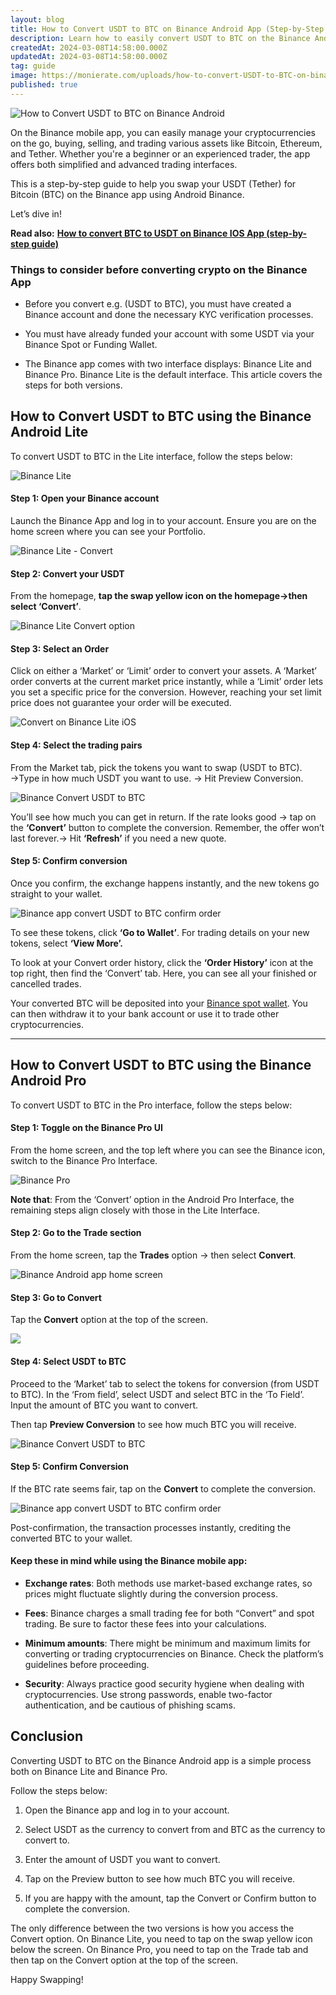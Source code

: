 ```yaml
---
layout: blog
title: How to Convert USDT to BTC on Binance Android App (Step-by-Step Guide)
description: Learn how to easily convert USDT to BTC on the Binance Android app with this step-by-step guide.  On the Binance mobile app, you can easily manage your cryptocurrencies on the go, buying, selling, and trading various assets like Bitcoin, Ethereum, and Tether.
createdAt: 2024-03-08T14:58:00.000Z
updatedAt: 2024-03-08T14:58:00.000Z
tag: guide
image: https://monierate.com/uploads/how-to-convert-USDT-to-BTC-on-binance-android.jpg
published: true
---
```

![How to Convert USDT to BTC on Binance Android](https://monierate.com/uploads/how-to-convert-USDT-to-BTC-on-binance-android.jpg)

On the Binance mobile app, you can easily manage your cryptocurrencies on the go, buying, selling, and trading various assets like Bitcoin, Ethereum, and Tether. Whether you're a beginner or an experienced trader, the app offers both simplified and advanced trading interfaces.

This is a step-by-step guide to help you swap your USDT (Tether) for Bitcoin (BTC) on the Binance app using Android Binance.

Let’s dive in!

**Read also:** [**How to convert BTC to USDT on Binance IOS App (step-by-step guide)** ](https://monierate.com/blog/how-to-convert-btc-to-usdt-on-binance-ios-app-step-by-step-guide)


### Things to consider before converting crypto on the Binance App

- Before you convert e.g. (USDT to BTC), you must have created a Binance account and done the necessary KYC verification processes.

- You must have already funded your account with some USDT via your Binance Spot or Funding Wallet.

- The Binance app comes with two interface displays: Binance Lite and Binance Pro. Binance Lite is the default interface. This article covers the steps for both versions.


## How to Convert USDT to BTC using the Binance Android Lite

To convert USDT to BTC in the Lite interface, follow the steps below:

![Binance Lite](https://monierate.com/uploads/binance-lite.jpg)


#### Step 1: Open your Binance account

Launch the Binance App and log in to your account. Ensure you are on the home screen where you can see your Portfolio.

![Binance Lite - Convert](https://monierate.com/uploads/binance-lite-convert-icon.jpeg)


#### Step 2: Convert your USDT

From the homepage, **tap the swap yellow icon on the homepage→then select ‘Convert’**.

![Binance Lite Convert option](https://monierate.com/uploads/binance-lite-convert-option.jpeg)


#### Step 3: Select an Order

Click on either a ‘Market’ or ‘Limit’ order to convert your assets. A ‘Market’ order converts at the current market price instantly, while a ‘Limit’ order lets you set a specific price for the conversion. However, reaching your set limit price does not guarantee your order will be executed.

![Convert on Binance Lite iOS](https://monierate.com/uploads/binance-lite-convert-market-limit-ios.jpg)


#### Step 4: Select the trading pairs

From the Market tab, pick the tokens you want to swap (USDT to BTC). →Type in how much USDT you want to use. → Hit Preview Conversion.

![Binance Convert USDT to BTC](https://monierate.com/uploads/binance-convert-usdt-to-btc.jpg)

You’ll see how much you can get in return. If the rate looks good → tap on the **‘Convert’** button to complete the conversion. Remember, the offer won’t last forever.→ Hit **‘Refresh’** if you need a new quote.


#### Step 5: Confirm conversion

Once you confirm, the exchange happens instantly, and the new tokens go straight to your wallet.

![Binance app convert USDT to BTC confirm order](https://monierate.com/uploads/binance-app-convert-preview-usdt-btc.jpg)

To see these tokens, click **‘Go to Wallet’**. For trading details on your new tokens, select **‘View More’.** 

To look at your Convert order history, click the **‘Order History’** icon at the top right, then find the ‘Convert’ tab. Here, you can see all your finished or cancelled trades.

Your converted BTC will be deposited into your [Binance spot wallet](https://monierate.com/blog/binance-spot-wallet-nigeria). You can then withdraw it to your bank account or use it to trade other cryptocurrencies.

---
## How to Convert USDT to BTC using the Binance Android Pro

To convert USDT to BTC in the Pro interface, follow the steps below:


####  Step 1: Toggle on the Binance Pro UI

From the home screen, and the top left where you can see the Binance icon, switch to the Binance Pro Interface.

![Binance Pro](https://monierate.com/uploads/binance-pro-iphone.jpg)

**Note that**: From the ‘Convert’ option in the Android Pro Interface, the remaining steps align closely with those in the Lite Interface.


#### Step 2: Go to the Trade section

From the home screen, tap the **Trades** option → then select **Convert**.

![Binance Android app home screen](https://monierate.com/uploads/binance-pro-trade.jpg)

#### Step 3: Go to Convert

Tap the **Convert** option at the top of the screen.

![](https://monierate.com/uploads/binance-app-convert.jpeg)


#### Step 4: Select USDT to BTC

Proceed to the ‘Market’ tab to select the tokens for conversion (from USDT to BTC). In the ‘From field’, select USDT and select BTC in the ‘To Field’. Input the amount of BTC you want to convert.

Then tap **Preview Conversion** to see how much BTC you will receive.

![Binance Convert USDT to BTC](https://monierate.com/uploads/binance-convert-usdt-to-btc.jpg)


#### Step 5: Confirm Conversion

If the BTC rate seems fair, tap on the **Convert** to complete the conversion. 

![Binance app convert USDT to BTC confirm order](https://monierate.com/uploads/binance-app-convert-preview-usdt-btc.jpg)

Post-confirmation, the transaction processes instantly, crediting the converted BTC to your wallet. 


#### Keep these in mind while using the Binance mobile app:

- **Exchange rates**: Both methods use market-based exchange rates, so prices might fluctuate slightly during the conversion process.

- **Fees**: Binance charges a small trading fee for both “Convert” and spot trading. Be sure to factor these fees into your calculations.

- **Minimum amounts**: There might be minimum and maximum limits for converting or trading cryptocurrencies on Binance. Check the platform’s guidelines before proceeding.

- **Security**: Always practice good security hygiene when dealing with cryptocurrencies. Use strong passwords, enable two-factor authentication, and be cautious of phishing scams.


## Conclusion

Converting USDT to BTC on the Binance Android app is a simple process both on Binance Lite and Binance Pro.

Follow the steps below:

1. Open the Binance app and log in to your account.

2. Select USDT as the currency to convert from and BTC as the currency to convert to.

3. Enter the amount of USDT you want to convert.

4. Tap on the Preview button to see how much BTC you will receive.

5. If you are happy with the amount, tap the Convert or Confirm button to complete the conversion.

The only difference between the two versions is how you access the Convert option. On Binance Lite, you need to tap on the swap yellow icon below the screen. On Binance Pro, you need to tap on the Trade tab and then tap on the Convert option at the top of the screen.

Happy Swapping!
